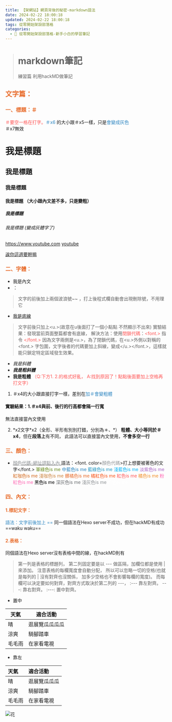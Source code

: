 ```yaml
---
title: 【架網站】網頁背後的秘密-markdown語法
date: 2024-02-22 18:00:18
updated: 2024-02-22 18:00:18
tags: 從零開始架設部落格
categories: 
  - 🌴 從零開始架設部落格-新手小白的學習筆記
---
```

># markdown筆記
>練習篇
利用hackMD做筆記
<!-- more -->
## <font color=#E86D2D>文字篇：</font>
### <font color=#E86D2D>一、標題：＃</font>
<font color=#FF5656>＃要空一格在打字。</font><font color=#2E86C1>＃x6</font> 的大小跟＃x5一樣，只是<font color=#2E86C1>會變成灰色</font>  
＃x7無效
# 我是標題 
## 我是標題
### 我是標題
#### 我是標題 （大小跟內文差不多，只是變粗）
##### 我是標題
###### 我是標題 (變成灰體字了)

<!-- more -->
<https://www.youtube.com>
[youtube](https://www.youtube.com)

[誒你這週要幹嘛](https://www.youtube.com/watch?v=vIpvoRqLupo&ab_channel=%E6%AC%B8%E4%BD%A0%E9%80%99%E9%80%B1%E8%A6%81%E5%B9%B9%E5%98%9B)

### <font color=#E86D2D>二、字體：</font>
+ 我是內文
+ ：
> 文字的前後加上兩個波浪號~~
，打上後程式欄自動會出現刪除號，不用理它
+ <font> <u>我是底線</u> </font> 
> 文字前後只加上<u.>(故意在u後面打了一個小點點
> 不然顯示不出來)
 實驗結果：發現當前頁面整篇都會有底線，
 解決方法：使用<font color=#FF5656>閉鎖代碼</font>：<font color=#FF5656><font.></font> 指令 <font color=#FF5656></font.></font>
 因為文字兩側是<u.>，為了閉鎖代碼，在<u.>外側以對稱的<font.> 字包圍，文字後者的代碼要加上斜線，變成</u.></font.>，這樣就能只鎖定特定區域發生效果。
 
+ *我是斜體*
+ ***我是粗斜體***
+ **我是粗體** 
<font color=#FF5656>（Q:下方1. 2.的格式好亂，
    A:找到原因了！點點後面要加上空格再打文字）</font>
 1. ＃x4的大小跟直接打字一樣，差別在<font color=#2E86C1>加＃會變粗體</font>
#### 實驗結果：1.＃x4與前、後行的行高都會隔一行寬
 無法直接當內文使用

2. \*x2文字\*x2（全形、半形有別別打錯，分別為＊、*）
**粗體、大小等同於＃x4**，但在**段落上**有不同，
此語法可以直接當內文使用，**不會多空一行**
 
### <font color=#E86D2D>三、顏色：</font>
+ [<font color=#909497>顏色代碼-網址請點入內</font> ](https://htmlcolorcodes.com/zh/yanse-xuanze-qi/)
語法：<font. color=<font color=#909497>顏色代碼</font>>打上想要被著色的文字</font.> 
<font color=#6b8e23>軍綠色is me</font> 
<font color=#2E86C1>中藍色is me</font> 
<font color=#2698C2>藍綠色is me</font>
<font color=#09B5F8>淺藍色is me</font>
<font color=#AA68C5>淡紫色is me</font> 
<font color=#d2691e>紅咖色is me</font> 
<font color=#cd853f>淺咖色is me</font> 
<font color=#E86D2D>髒橘色is me</font>
<font color=#F85518>橘紅色is me</font>
<font color=#FF5656>紅色is me</font>
<font color=#F18C24>橘色is me</font> 
<font color=#ff69b4>粉紅色is me</font> 
<font color=#000000>黑色is me</font> 
<font color=#6B6E71>深灰色is me</font> 
<font color=#909497>淺灰色is me</font> 
<font color=#ffffff>白色is me</font> 
### <font color=#E86D2D>四、內文：</font>
#### <font color=#E86D2D>1.標記文字：</font>
<font color=#2E86C1>語法：文字前後加上 == </font> 
同一個語法在Hexo server不成功，但在hackMD有成功
==waku waku==
#### <font color=#E86D2D>2.表格：</font>
同個語法在Hexo server沒有表格中間的線，在hackMD則有
>第一列是表格的標題列，
第二列固定要是以 --- 做區隔，加欄位都是使用 | 來添加。
注意表格的每欄寬度會自動分配，
所以可以忽略一切的空格(也就是每列的 | 沒有對齊也沒關係，
加多少空格也不會影響每欄的寬度)。
而每欄可以決定要如何對齊，對齊方式取決於第二列的 ---，
:--- 靠左對齊。
---: 靠右對齊。
:---: 置中對齊。
+ 置中

|天氣  | 適合活動 |
| --- | --- |
|晴    | 逛展覽瓜瓜瓜瓜 |
|涼爽 |騎腳踏車  |
|毛毛雨    | 在家看電視 |
+ 靠左

|天氣  | 適合活動 |
| :--- | :--- |
|晴    | 逛展覽瓜瓜瓜 |
|涼爽 |騎腳踏車  |
|毛毛雨    | 在家看電視 |
 
![花](https://www.flowerdj.com/x/images/product/AE/AE282_x.webp)